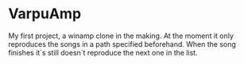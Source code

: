 # VarpuAmp
My first project, a winamp clone in the making.
At the moment it only reproduces the songs in a path specified beforehand.
When the song finishes it´s still doesn´t reproduce the next one in the list.
